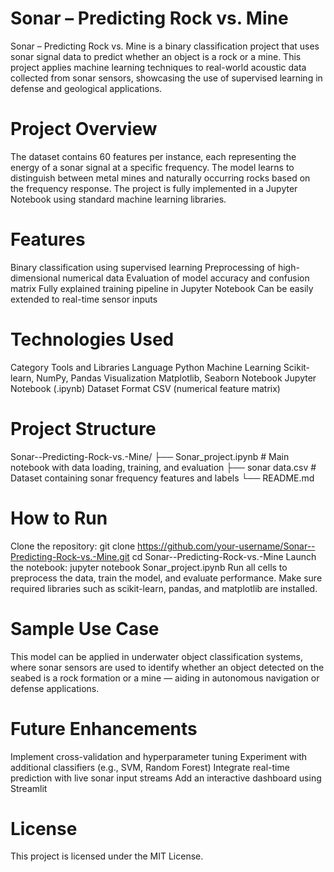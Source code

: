 # Sonar – Predicting Rock vs. Mine

Sonar – Predicting Rock vs. Mine is a binary classification project that uses sonar signal data to predict whether an object is a rock or a mine. This project applies machine learning techniques to real-world acoustic data collected from sonar sensors, showcasing the use of supervised learning in defense and geological applications.

# Project Overview

The dataset contains 60 features per instance, each representing the energy of a sonar signal at a specific frequency. The model learns to distinguish between metal mines and naturally occurring rocks based on the frequency response. The project is fully implemented in a Jupyter Notebook using standard machine learning libraries.

# Features

Binary classification using supervised learning
Preprocessing of high-dimensional numerical data
Evaluation of model accuracy and confusion matrix
Fully explained training pipeline in Jupyter Notebook
Can be easily extended to real-time sensor inputs

# Technologies Used

Category	Tools and Libraries
Language	Python
Machine Learning	Scikit-learn, NumPy, Pandas
Visualization	Matplotlib, Seaborn
Notebook	Jupyter Notebook (.ipynb)
Dataset Format	CSV (numerical feature matrix)

# Project Structure

Sonar--Predicting-Rock-vs.-Mine/
├── Sonar_project.ipynb     # Main notebook with data loading, training, and evaluation
├── sonar data.csv          # Dataset containing sonar frequency features and labels
└── README.md

# How to Run

Clone the repository:
git clone https://github.com/your-username/Sonar--Predicting-Rock-vs.-Mine.git
cd Sonar--Predicting-Rock-vs.-Mine
Launch the notebook:
jupyter notebook Sonar_project.ipynb
Run all cells to preprocess the data, train the model, and evaluate performance.
Make sure required libraries such as scikit-learn, pandas, and matplotlib are installed.

# Sample Use Case

This model can be applied in underwater object classification systems, where sonar sensors are used to identify whether an object detected on the seabed is a rock formation or a mine — aiding in autonomous navigation or defense applications.

# Future Enhancements

Implement cross-validation and hyperparameter tuning
Experiment with additional classifiers (e.g., SVM, Random Forest)
Integrate real-time prediction with live sonar input streams
Add an interactive dashboard using Streamlit
# License

This project is licensed under the MIT License.
